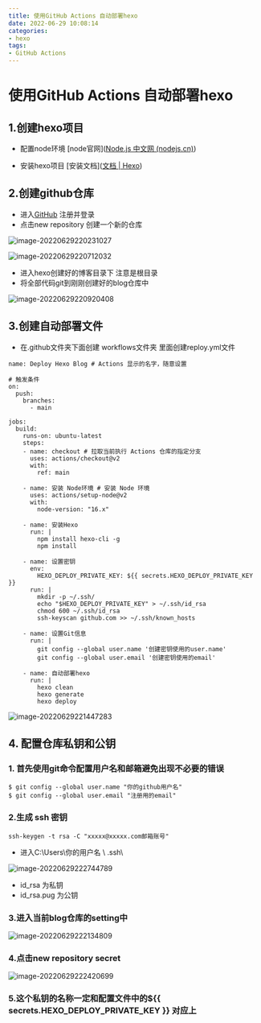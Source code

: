 ```yaml
---
title: 使用GitHub Actions 自动部署hexo
date: 2022-06-29 10:08:14
categories:
- hexo
tags: 
- GitHub Actions
---
```



# 使用GitHub Actions 自动部署hexo

##  1.创建hexo项目

- 配置node环境 [node官网]([Node.js 中文网 (nodejs.cn)](http://nodejs.cn/))

- 安装hexo项目 [安装文档]([文档 | Hexo](https://hexo.io/zh-cn/docs/))

## 2.创建github仓库

- 进入[GitHub]([GitHub](https://github.com/)) 注册并登录
- 点击new repository 创建一个新的仓库 

![image-20220629220231027](https://raw.githubusercontent.com/xyh-study/blog-pic-repo/main/image-20220629220231027.png)

![image-20220629220712032](https://raw.githubusercontent.com/xyh-study/blog-pic-repo/main/image-20220629220712032.png)

- 进入hexo创建好的博客目录下 注意是根目录
- 将全部代码git到刚刚创建好的blog仓库中

![image-20220629220920408](https://raw.githubusercontent.com/xyh-study/blog-pic-repo/main/image-20220629220920408.png)

## 3.创建自动部署文件

- 在.github文件夹下面创建 workflows文件夹 里面创建reploy.yml文件

```
name: Deploy Hexo Blog # Actions 显示的名字，随意设置

# 触发条件
on:
  push:
    branches:
      - main

jobs:
  build:
    runs-on: ubuntu-latest
    steps:
    - name: checkout # 拉取当前执行 Actions 仓库的指定分支
      uses: actions/checkout@v2
      with:
        ref: main

    - name: 安装 Node环境 # 安装 Node 环境
      uses: actions/setup-node@v2
      with:
        node-version: "16.x"

    - name: 安装Hexo
      run: |
        npm install hexo-cli -g
        npm install

    - name: 设置密钥
      env:
        HEXO_DEPLOY_PRIVATE_KEY: ${{ secrets.HEXO_DEPLOY_PRIVATE_KEY }}  
      run: |
        mkdir -p ~/.ssh/
        echo "$HEXO_DEPLOY_PRIVATE_KEY" > ~/.ssh/id_rsa
        chmod 600 ~/.ssh/id_rsa
        ssh-keyscan github.com >> ~/.ssh/known_hosts

    - name: 设置Git信息
      run: |
        git config --global user.name '创建密钥使用的user.name'
        git config --global user.email '创建密钥使用的email'

    - name: 自动部署hexo
      run: |
        hexo clean
        hexo generate
        hexo deploy

```

![image-20220629221447283](https://raw.githubusercontent.com/xyh-study/blog-pic-repo/main/image-20220629221447283.png)

## 4. 配置仓库私钥和公钥

### 1. 首先使用git命令配置用户名和邮箱避免出现不必要的错误

```
$ git config --global user.name "你的github用户名"
$ git config --global user.email "注册用的email"
```

### 2.生成 ssh 密钥

```
ssh-keygen -t rsa -C "xxxxx@xxxxx.com邮箱账号"  
```

- 进入C:\Users\你的用户名 \ .ssh\

![image-20220629222744789](https://raw.githubusercontent.com/xyh-study/blog-pic-repo/main/image-20220629222744789.png)

- id_rsa 为私钥
- id_rsa.pug 为公钥

### 3.进入当前blog仓库的setting中

![image-20220629222134809](https://raw.githubusercontent.com/xyh-study/blog-pic-repo/main/image-20220629222134809.png)

### 4.点击new 	repository secret 

![image-20220629222420699](https://raw.githubusercontent.com/xyh-study/blog-pic-repo/main/image-20220629222420699.png)

### 5.这个私钥的名称一定和配置文件中的${{ secrets.HEXO_DEPLOY_PRIVATE_KEY }} 对应上

